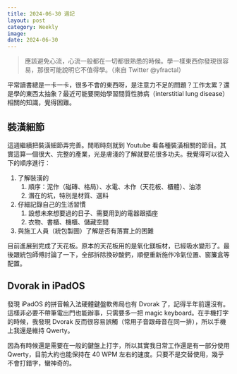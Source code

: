 ```yaml
---
title: 2024-06-30 週記
layout: post
category: Weekly
image: 
date: 2024-06-30
---
```

> 應該避免心流，心流一般都在一切都很熟悉的時候。學一樣東西你發現很容易，那很可能說明它不值得學。（來自 Twitter @yfractal）

平常讀書總是一卡一卡，很多不會的東西呀，是注意力不足的問題？工作太累？還是學的東西太抽象？最近可能要開始學習間質性肺病（interstitial lung disease）相關的知識，覺得困難。

## 裝潢細節

這週繼續把裝潢細節弄完善。閒暇時刻就到 Youtube 看各種裝潢相關的節目。其實這算一個很大、完整的產業，光是膚淺的了解就要花很多功夫。我覺得可以從入下的順序進行：

1. 了解裝潢的
	1. 順序：泥作（磁磚、格局）、水電、木作（天花板、櫃體）、油漆
	2. 潛在的坑，特別是材質、選料
2. 仔細記錄自己的生活習慣
	1. 設想未來想要過的日子、需要用到的電器跟插座
	2. 衣物、書櫃、機櫃、儲藏空間
3. 與施工人員（統包製圖）了解是否有落實上的困難

目前進展到完成了天花板。原本的天花板用的是氧化鎂板材，已經吸水變形了。最後跟統包師傅討論了一下，全部拆除換矽酸鈣，順便重新施作冷氣位置、窗簾盒等配置。

## Dvorak in iPadOS

發現 iPadOS 的拼音輸入法硬體鍵盤軟佈局也有 Dvorak 了，記得半年前還沒有。這樣非必要不帶筆電出門也能辦事，只需要多一把 magic keyboard。在手機打字的時候，我發現 Dvorak 反而很容易誤觸（常用子音跟母音在同一排），所以手機上我還是維持 Qwerty。

因為有時候還是需要在一般的鍵盤上打字，所以其實我日常工作還是有一部分使用 Qwerty，目前大約也能保持在 40 WPM 左右的速度。只要不是交替使用，幾乎不會打錯字，蠻神奇的。